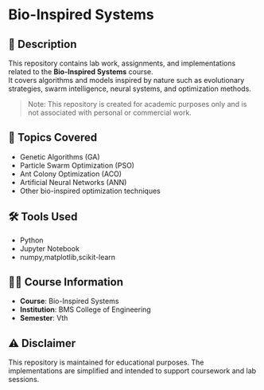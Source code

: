 # Bio-Inspired Systems

## 📖 Description
This repository contains lab work, assignments, and implementations related to the **Bio-Inspired Systems** course.  
It covers algorithms and models inspired by nature such as evolutionary strategies, swarm intelligence, neural systems, and optimization methods.  

> Note: This repository is created for academic purposes only and is not associated with personal or commercial work.

## 📂 Topics Covered
- Genetic Algorithms (GA)
- Particle Swarm Optimization (PSO)
- Ant Colony Optimization (ACO)
- Artificial Neural Networks (ANN)
- Other bio-inspired optimization techniques

## 🛠 Tools Used
- Python 
- Jupyter Notebook
- numpy,matplotlib,scikit-learn

## 🧑‍🏫 Course Information
- **Course**: Bio-Inspired Systems
- **Institution**: BMS College of Engineering
- **Semester**: Vth

## ⚠ Disclaimer
This repository is maintained for educational purposes. The implementations are simplified and intended to support coursework and lab sessions.

